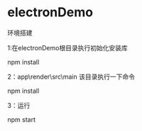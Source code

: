 # electronDemo

环境搭建

1:在electronDemo根目录执行初始化安装库

npm install

2：app\render\src\main 该目录执行一下命令

npm install 

3：运行

npm start
